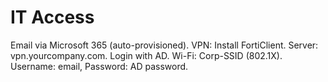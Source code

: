 # IT Access
Email via Microsoft 365 (auto-provisioned).
VPN: Install FortiClient. Server: vpn.yourcompany.com. Login with AD.
Wi-Fi: Corp-SSID (802.1X). Username: email, Password: AD password.
